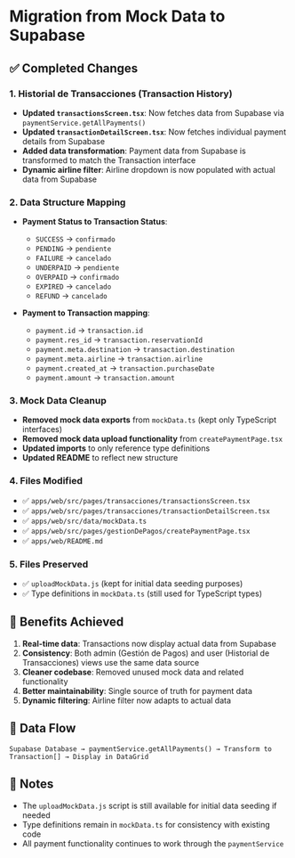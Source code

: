 # Migration from Mock Data to Supabase

## ✅ Completed Changes

### 1. Historial de Transacciones (Transaction History)
- **Updated `transactionsScreen.tsx`**: Now fetches data from Supabase via `paymentService.getAllPayments()`
- **Updated `transactionDetailScreen.tsx`**: Now fetches individual payment details from Supabase
- **Added data transformation**: Payment data from Supabase is transformed to match the Transaction interface
- **Dynamic airline filter**: Airline dropdown is now populated with actual data from Supabase

### 2. Data Structure Mapping
- **Payment Status to Transaction Status**:
  - `SUCCESS` → `confirmado`
  - `PENDING` → `pendiente`
  - `FAILURE` → `cancelado`
  - `UNDERPAID` → `pendiente`
  - `OVERPAID` → `confirmado`
  - `EXPIRED` → `cancelado`
  - `REFUND` → `cancelado`

- **Payment to Transaction mapping**:
  - `payment.id` → `transaction.id`
  - `payment.res_id` → `transaction.reservationId`
  - `payment.meta.destination` → `transaction.destination`
  - `payment.meta.airline` → `transaction.airline`
  - `payment.created_at` → `transaction.purchaseDate`
  - `payment.amount` → `transaction.amount`

### 3. Mock Data Cleanup
- **Removed mock data exports** from `mockData.ts` (kept only TypeScript interfaces)
- **Removed mock data upload functionality** from `createPaymentPage.tsx`
- **Updated imports** to only reference type definitions
- **Updated README** to reflect new structure

### 4. Files Modified
- ✅ `apps/web/src/pages/transacciones/transactionsScreen.tsx`
- ✅ `apps/web/src/pages/transacciones/transactionDetailScreen.tsx`
- ✅ `apps/web/src/data/mockData.ts`
- ✅ `apps/web/src/pages/gestionDePagos/createPaymentPage.tsx`
- ✅ `apps/web/README.md`

### 5. Files Preserved
- ✅ `uploadMockData.js` (kept for initial data seeding purposes)
- ✅ Type definitions in `mockData.ts` (still used for TypeScript types)

## 🚀 Benefits Achieved

1. **Real-time data**: Transactions now display actual data from Supabase
2. **Consistency**: Both admin (Gestión de Pagos) and user (Historial de Transacciones) views use the same data source
3. **Cleaner codebase**: Removed unused mock data and related functionality
4. **Better maintainability**: Single source of truth for payment data
5. **Dynamic filtering**: Airline filter now adapts to actual data

## 🔄 Data Flow

```
Supabase Database → paymentService.getAllPayments() → Transform to Transaction[] → Display in DataGrid
```

## 📝 Notes

- The `uploadMockData.js` script is still available for initial data seeding if needed
- Type definitions remain in `mockData.ts` for consistency with existing code
- All payment functionality continues to work through the `paymentService`
